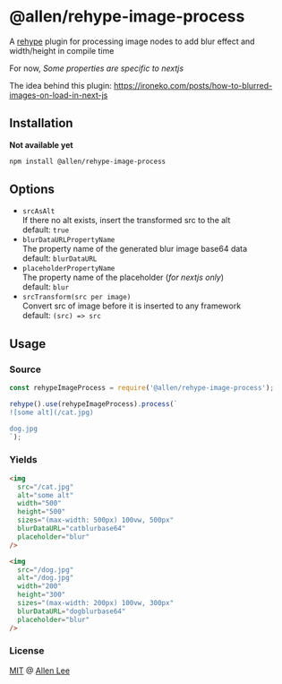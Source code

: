 # @allen/rehype-image-process

A [rehype](https://rehype.js.org/) plugin for processing image nodes to add blur effect and
width/height in compile time

For now, _Some properties are specific to nextjs_

The idea behind this plugin: https://ironeko.com/posts/how-to-blurred-images-on-load-in-next-js

## Installation

**Not available yet**

```sh
npm install @allen/rehype-image-process
```

## Options

- `srcAsAlt`<br />
  If there no alt exists, insert the transformed src to the alt<br/>
  default: `true`
- `blurDataURLPropertyName`<br />
  The property name of the generated blur image base64 data<br/>
  default: `blurDataURL`
- `placeholderPropertyName`<br />
  The property name of the placeholder (_for nextjs only_)<br/>
  default: `blur`
- `srcTransform(src per image)`<br />
  Convert src of image before it is inserted to any
  framework<br/>
  default: `(src) => src`

## Usage

### Source

```ts
const rehypeImageProcess = require('@allen/rehype-image-process');

rehype().use(rehypeImageProcess).process(`
![some alt](/cat.jpg)

dog.jpg
`);
```

### Yields

```html
<img
  src="/cat.jpg"
  alt="some alt"
  width="500"
  height="500"
  sizes="(max-width: 500px) 100vw, 500px"
  blurDataURL="catblurbase64"
  placeholder="blur"
/>

<img
  src="/dog.jpg"
  alt="/dog.jpg"
  width="200"
  height="300"
  sizes="(max-width: 200px) 100vw, 300px"
  blurDataURL="dogblurbase64"
  placeholder="blur"
/>
```

### License

[MIT](LICENSE.md) @ [Allen Lee](https://github.com/cangSDARM)
